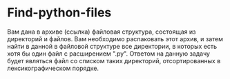 # Find-python-files
Вам дана в архиве (ссылка) файловая структура, состоящая из директорий и файлов.
Вам необходимо распаковать этот архив, и затем найти в данной в файловой структуре все директории, в которых есть хотя бы один файл с расширением ".py".
Ответом на данную задачу будет являться файл со списком таких директорий, отсортированных в лексикографическом порядке.
